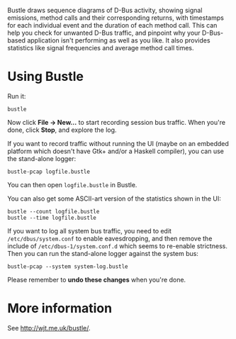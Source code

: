 Bustle draws sequence diagrams of D-Bus activity, showing signal
emissions, method calls and their corresponding returns, with timestamps
for each individual event and the duration of each method call. This can
help you check for unwanted D-Bus traffic, and pinpoint why your
D-Bus-based application isn't performing as well as you like. It also
provides statistics like signal frequencies and average method call
times.


Using Bustle
============

Run it:

    bustle

Now click **File → New…** to start recording session bus traffic. When you're
done, click **Stop**, and explore the log.

If you want to record traffic without running the UI (maybe on an embedded
platform which doesn't have Gtk+ and/or a Haskell compiler), you can use the
stand-alone logger:

    bustle-pcap logfile.bustle

You can then open `logfile.bustle` in Bustle.

You can also get some ASCII-art
version of the statistics shown in the UI:

    bustle --count logfile.bustle
    bustle --time logfile.bustle

If you want to log all system bus traffic, you need to edit
`/etc/dbus/system.conf` to enable eavesdropping, and then remove the include of
`/etc/dbus-1/system.conf.d` which seems to re-enable strictness. Then you can run
the stand-alone logger against the system bus:

    bustle-pcap --system system-log.bustle

Please remember to **undo these changes** when you're done.


More information
================

See <http://wjt.me.uk/bustle/>.
